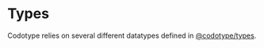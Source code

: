# Types

Codotype relies on several different datatypes defined in [@codotype/types](https://www.npmjs.com/package/@codotype/types).
